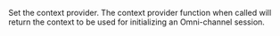 Set the context provider. The context provider function when called will return the context to be used for initializing an Omni-channel session.